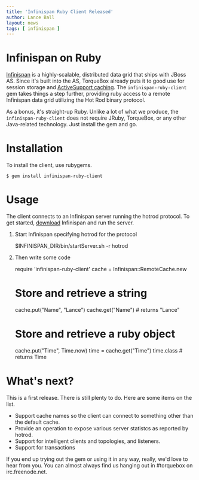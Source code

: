 ```yaml
---
title: 'Infinispan Ruby Client Released'
author: Lance Ball
layout: news
tags: [ infinispan ]
---
```


[github]: http://github.com/torquebox/infinispan-ruby-client
[infinispan]: http://www.jboss.org/infinispan
[torquebox-cache]: http://torquebox.org/documentation/LATEST/web.html#caching
[download]: http://www.jboss.org/infinispan/downloads

# Infinispan on Ruby

[Infinispan][infinispan] is a highly-scalable, distributed data grid that ships
with JBoss AS.  Since it's built into the AS, TorqueBox already puts it to good
use for session storage and [ActiveSupport caching][torquebox-cache].  The
`infinispan-ruby-client` gem takes things a step further, providing ruby access
to a remote Infinispan data grid utilizing the Hot Rod binary protocol.

As a bonus, it's straight-up Ruby. Unlike a lot of what we produce, the
`infinispan-ruby-client` does not require JRuby, TorqueBox, or any other
Java-related technology.  Just install the gem and go.

# Installation
To install the client, use rubygems.

    $ gem install infinispan-ruby-client

# Usage

The client connects to an Infinispan server running the hotrod protocol. To get
started, [download] Infinispan and run the server.

1) Start Infinispan specifying hotrod for the protocol 

    $INFINISPAN_DIR/bin/startServer.sh -r hotrod

2) Then write some code

    require 'infinispan-ruby-client'
    cache = Infinispan::RemoteCache.new 

    # Store and retrieve a string
    cache.put("Name", "Lance") 
    cache.get("Name") # returns "Lance" 

    # Store and retrieve a ruby object
    cache.put("Time", Time.now) 
    time = cache.get("Time") 
    time.class # returns Time


# What's next?

This is a first release.  There is still plenty to do.  Here are some items on the list.

* Support cache names so the client can connect to something other than the default cache.
* Provide an operation to expose various server statistcs as reported by hotrod.
* Support for intelligent clients and topologies, and listeners.
* Support for transactions

If you end up trying out the gem or using it in any way, really, we'd love to hear from you.
You can almost always find us hanging out in #torquebox on irc.freenode.net.

